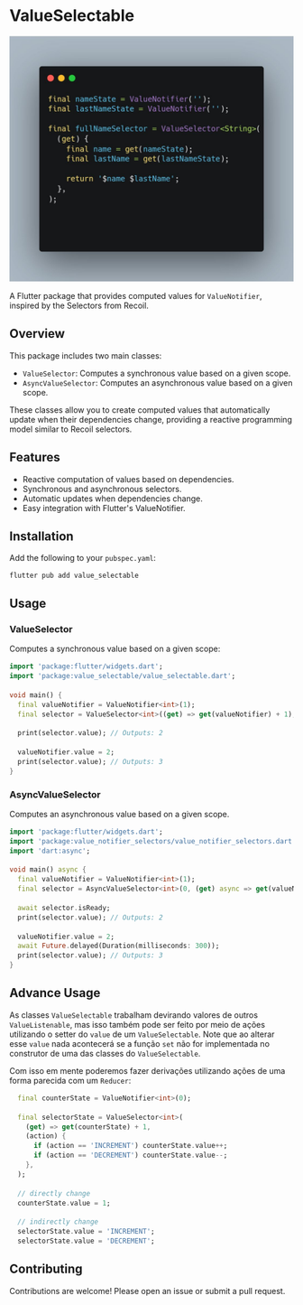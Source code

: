 # ValueSelectable


![image](https://github.com/Flutterando/value_selectable/blob/main/assets/image.png?raw=true)

A Flutter package that provides computed values for `ValueNotifier`, inspired by the Selectors from Recoil.


## Overview

This package includes two main classes:

- `ValueSelector`: Computes a synchronous value based on a given scope.
- `AsyncValueSelector`: Computes an asynchronous value based on a given scope.

These classes allow you to create computed values that automatically update when their dependencies change, providing a reactive programming model similar to Recoil selectors.

## Features

- Reactive computation of values based on dependencies.
- Synchronous and asynchronous selectors.
- Automatic updates when dependencies change.
- Easy integration with Flutter's ValueNotifier.


## Installation

Add the following to your `pubspec.yaml`:

```
flutter pub add value_selectable
```


## Usage

### ValueSelector

Computes a synchronous value based on a given scope:

```dart
import 'package:flutter/widgets.dart';
import 'package:value_selectable/value_selectable.dart';

void main() {
  final valueNotifier = ValueNotifier<int>(1);
  final selector = ValueSelector<int>((get) => get(valueNotifier) + 1);

  print(selector.value); // Outputs: 2

  valueNotifier.value = 2;
  print(selector.value); // Outputs: 3
}

```

### AsyncValueSelector

Computes an asynchronous value based on a given scope.

```dart
import 'package:flutter/widgets.dart';
import 'package:value_notifier_selectors/value_notifier_selectors.dart';
import 'dart:async';

void main() async {
  final valueNotifier = ValueNotifier<int>(1);
  final selector = AsyncValueSelector<int>(0, (get) async => get(valueNotifier) + 1);

  await selector.isReady;
  print(selector.value); // Outputs: 2

  valueNotifier.value = 2;
  await Future.delayed(Duration(milliseconds: 300));
  print(selector.value); // Outputs: 3
}

```

## Advance Usage

As classes `ValueSelectable` trabalham devirando valores de outros `ValueListenable`, mas isso
também pode ser feito por meio de ações utilizando o setter do `value` de um `ValueSelectable`.
Note que ao alterar esse `value` nada acontecerá se a função `set` não for implementada no construtor de uma das classes do `ValueSelectable`.

Com isso em mente poderemos fazer derivações utilizando ações de uma forma parecida com um `Reducer`:

```dart
  final counterState = ValueNotifier<int>(0);

  final selectorState = ValueSelector<int>(
    (get) => get(counterState) + 1,
    (action) {
      if (action == 'INCREMENT') counterState.value++;
      if (action == 'DECREMENT') counterState.value--;
    },
  );

  // directly change
  counterState.value = 1;

  // indirectly change
  selectorState.value = 'INCREMENT';
  selectorState.value = 'DECREMENT';

```


## Contributing

Contributions are welcome! Please open an issue or submit a pull request.